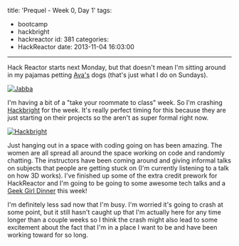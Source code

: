 title: 'Prequel - Week 0, Day 1'
tags:
  - bootcamp
  - hackbright
  - hackreactor
id: 381
categories:
  - HackReactor
date: 2013-11-04 16:03:00
---

Hack Reactor starts next Monday, but that doesn't mean I'm sitting around in my pajamas petting [Ava's](http://avagoestohackbright.blogspot.com) dogs (that's just what I do on Sundays).

[![Jabba](http://leaena.com/wp-content/uploads/2013/11/2013-11-03-12.49.28-225x300.jpg)](http://leaena.com/wp-content/uploads/2013/11/2013-11-03-12.49.28.jpg)

I'm having a bit of a "take your roommate to class" week. So I'm crashing [Hackbright](http://hackbrightacademy.com) for the week. It's really perfect timing for this because they are just starting on their projects so the aren't as super formal right now.

[![Hackbright](http://leaena.com/wp-content/uploads/2013/11/2013-11-04-13.18.36-300x300.jpg)](http://leaena.com/wp-content/uploads/2013/11/2013-11-04-13.18.36.jpg)

Just hanging out in a space with coding going on has been amazing. The women are all spread all around the space working on code and randomly chatting. The instructors have been coming around and giving informal talks on subjects that people are getting stuck on (I'm currently listening to a talk on how 3D works). I've finished up some of the extra credit prework for HackReactor and I'm going to be going to some awesome tech talks and a [Geek Girl Dinner](http://bayareagirlgeekdinners.com/) this week!

I'm definitely less sad now that I'm busy. I'm worried it's going to crash at some point, but it still hasn't caught up that I'm actually here for any time longer than a couple weeks so I think the crash might also lead to some excitement about the fact that I'm in a place I want to be and have been working toward for so long.